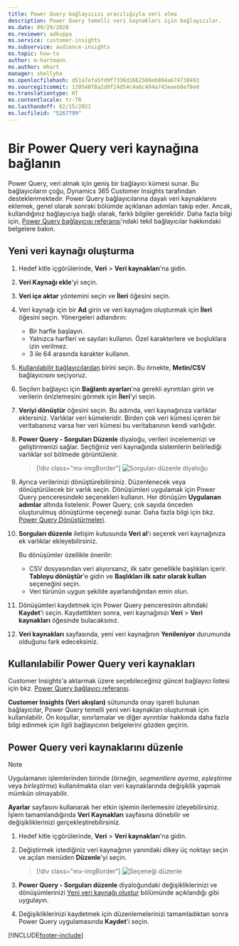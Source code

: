 ```yaml
---
title: Power Query bağlayıcısı aracılığıyla veri alma
description: Power Query temelli veri kaynakları için bağlayıcılar.
ms.date: 09/29/2020
ms.reviewer: adkuppa
ms.service: customer-insights
ms.subservice: audience-insights
ms.topic: how-to
author: m-hartmann
ms.author: mhart
manager: shellyha
ms.openlocfilehash: d51a7efa5fd9f7336d1662500eb804a674738493
ms.sourcegitcommit: 139548f8a2d0f24d54c4a6c404a743eeeb8ef8e0
ms.translationtype: HT
ms.contentlocale: tr-TR
ms.lasthandoff: 02/15/2021
ms.locfileid: "5267799"
---
```

# <a name="connect-to-a-power-query-data-source"></a>Bir Power Query veri kaynağına bağlanın

Power Query, veri almak için geniş bir bağlayıcı kümesi sunar. Bu bağlayıcıların çoğu, Dynamics 365 Customer Insights tarafından desteklenmektedir. Power Query bağlayıcılarına dayalı veri kaynaklarını eklemek, genel olarak sonraki bölümde açıklanan adımları takip eder. Ancak, kullandığınız bağlayıcıya bağlı olarak, farklı bilgiler gereklidir. Daha fazla bilgi için, [Power Query bağlayıcısı referansı](https://docs.microsoft.com/power-query/connectors/)'ndaki tekil bağlayıcılar hakkındaki belgelere bakın.

## <a name="create-a-new-data-source"></a>Yeni veri kaynağı oluşturma

1. Hedef kitle içgörülerinde, **Veri** > **Veri kaynakları**'na gidin.

1. **Veri Kaynağı ekle**'yi seçin.

1. **Veri içe aktar** yöntemini seçin ve **İleri** öğesini seçin.

1. Veri kaynağı için bir **Ad** girin ve veri kaynağını oluşturmak için **İleri** öğesini seçin. Yönergeleri adlandırın: 
   - Bir harfle başlayın.
   - Yalnızca harfleri ve sayıları kullanın. Özel karakterlere ve boşluklara izin verilmez.
   - 3 ile 64 arasında karakter kullanın.

1. [Kullanılabilir bağlayıcılardan](#available-power-query-data-sources) birini seçin. Bu örnekte, **Metin/CSV** bağlayıcısını seçiyoruz.

1. Seçilen bağlayıcı için **Bağlantı ayarları**'na gerekli ayrıntıları girin ve verilerin önizlemesini görmek için **İleri**'yi seçin.

1. **Veriyi dönüştür** öğesini seçin. Bu adımda, veri kaynağınıza varlıklar eklersiniz. Varlıklar veri kümeleridir. Birden çok veri kümesi içeren bir veritabanınız varsa her veri kümesi bu veritabanının kendi varlığıdır.

1. **Power Query - Sorguları Düzenle** diyaloğu, verileri incelemenizi ve geliştirmenizi sağlar. Seçtiğiniz veri kaynağında sistemlerin belirlediği varlıklar sol bölmede görüntülenir.

   > [!div class="mx-imgBorder"]
   > ![Sorguları düzenle diyaloğu](media/data-manager-configure-edit-queries.png "Sorguları düzenle diyaloğu")

1. Ayrıca verilerinizi dönüştürebilirsiniz. Düzenlenecek veya dönüştürülecek bir varlık seçin. Dönüşümleri uygulamak için Power Query penceresindeki seçenekleri kullanın. Her dönüşüm **Uygulanan adımlar** altında listelenir. Power Query, çok sayıda önceden oluşturulmuş dönüştürme seçeneği sunar. Daha fazla bilgi için bkz. [Power Query Dönüştürmeleri](https://docs.microsoft.com/power-query/power-query-what-is-power-query#transformations).

1. **Sorguları düzenle** iletişim kutusunda **Veri al**'ı seçerek veri kaynağınıza ek varlıklar ekleyebilirsiniz.

   Bu dönüşümler özellikle önerilir:

   - CSV dosyasından veri alıyorsanız, ilk satır genellikle başlıkları içerir. **Tabloyu dönüştür**'e gidin ve **Başlıkları ilk satır olarak kullan** seçeneğini seçin.
   - Veri türünün uygun şekilde ayarlandığından emin olun.

1. Dönüşümleri kaydetmek için Power Query penceresinin altındaki **Kaydet**'i seçin. Kaydettikten sonra, veri kaynağınızı **Veri** > **Veri kaynakları** öğesinde bulacaksınız.

1. **Veri kaynakları** sayfasında, yeni veri kaynağının **Yenileniyor** durumunda olduğunu fark edeceksiniz.

## <a name="available-power-query-data-sources"></a>Kullanılabilir Power Query veri kaynakları

Customer Insights'a aktarmak üzere seçebileceğiniz güncel bağlayıcı listesi için bkz. [Power Query bağlayıcı referansı](https://docs.microsoft.com/power-query/connectors/). 

**Customer Insights (Veri akışları)** sütununda onay işareti bulunan bağlayıcılar, Power Query temelli yeni veri kaynakları oluşturmak için kullanılabilir. Ön koşullar, sınırlamalar ve diğer ayrıntılar hakkında daha fazla bilgi edinmek için ilgili bağlayıcının belgelerini gözden geçirin.

## <a name="edit-power-query-data-sources"></a>Power Query veri kaynaklarını düzenle

> [!NOTE]
> Uygulamanın işlemlerinden birinde (örneğin, *segmentlere ayırma*, *eşleştirme* veya *birleştirme*) kullanılmakta olan veri kaynaklarında değişiklik yapmak mümkün olmayabilir. 
>
> **Ayarlar** sayfasını kullanarak her etkin işlemin ilerlemesini izleyebilirsiniz. İşlem tamamlandığında **Veri Kaynakları** sayfasına dönebilir ve değişikliklerinizi gerçekleştirebilirsiniz.

1. Hedef kitle içgörülerinde, **Veri** > **Veri kaynakları**'na gidin.

2. Değiştirmek istediğiniz veri kaynağının yanındaki dikey üç noktayı seçin ve açılan menüden **Düzenle**'yi seçin.

   > [!div class="mx-imgBorder"]
   > ![Seçeneği düzenle](media/edit-option-data-sources.png "Seçeneği düzenle")

3. **Power Query - Sorguları düzenle** diyaloğundaki değişikliklerinizi ve dönüşümlerinizi [Yeni veri kaynağı oluştur](#create-a-new-data-source) bölümünde açıklandığı gibi uygulayın.

4. Değişikliklerinizi kaydetmek için düzenlemelerinizi tamamladıktan sonra Power Query uygulamasında **Kaydet**'i seçin.


[!INCLUDE[footer-include](../includes/footer-banner.md)]